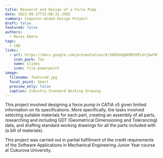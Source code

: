 ```yaml
---
title: Research and Design of a Force Pump
date: 2023-09-27T15:08:31.338Z
summary: C﻿omputer-Aided Design Project
draft: false
featured: false
authors:
  - Moses Ebere
tags:
  - CAD
links:
  - url: https://docs.google.com/presentation/d/1KD5UdgDkMQtKPLXtjbwT0loerZcAGTBC6vXTqJv1OaM/edit?usp=sharing
    icon_pack: fas
    name: Slides
    icon: file-powerpoint
image:
  filename: featured.jpg
  focal_point: Smart
  preview_only: false
  caption: Industry Standard Working Drawing
---
```

This project involved designing a force pump in CATIA v5 given limited information on its specifications. More specifically, the tasks involved selecting suitable materials for each part, creating an assembly of all parts, researching and including GDT (Geometrical Dimensioning and Tolerancing) data, and drafting standard working drawings for all the parts included with (a bill of materials).

T﻿his project was carried out in partial fulfillment of the credit requirements of the Software Applications in Mechanical Engineering Junior Year course at Cukurova University.
